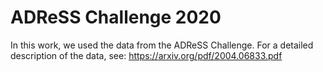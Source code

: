 ﻿# ADReSS Challenge 2020

In this work, we used the data from the ADReSS Challenge.
For a detailed description of the data, see: https://arxiv.org/pdf/2004.06833.pdf
